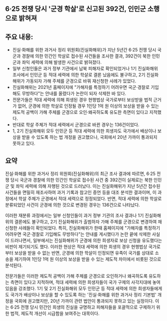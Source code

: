## 6·25 전쟁 당시 '군경 학살'로 신고된 392건, 인민군 소행으로 밝혀져

## 주요 내용:
*   진실·화해를 위한 과거사 정리 위원회(진실화해위)가 지난 5년간 6·25 전쟁 당시 국군과 경찰에 의한 민간인 학살로 접수된 사건들을 조사한 결과, 392건이 북한 인민군과 좌익 세력에 의해 발생한 사건으로 밝혀졌다.
*   일부 신청인들은 과거 정부 기관에서 납북 피해자로 확인되었거나 1기 진실화해위 조사에서 인민군 등 적대 세력에 의한 학살로 결론 났음에도 불구하고, 2기 진실화해위가 가동되자 가해 주체를 군경으로 바꿔 재신청한 사례가 있었다.
*   진실화해위는 2021년 홈페이지에 "가해자를 특정하기 어려우면 국군·경찰로 기입해도 무방하다"는 안내를 올렸다가 논란이 되자 삭제한 바 있다.
*   전문가들은 적대 세력에 의해 희생된 경우 현행법상 국가로부터 보상받을 법적 근거가 없어, 군경에 의한 학살로 인정될 경우 1인당 1억 원 이상의 보상을 받을 수 있는 제도적 공백이 가해 주체를 군경으로 오인·왜곡하도록 유도한 측면이 있다고 지적했다.
*   반대로 학살 주체가 적대 세력에서 군경으로 바뀐 경우는 136건이었다.
*   1, 2기 진실화해위 모두 인민군 등 적대 세력에 의한 희생자도 국가에서 배상이나 보상을 받을 수 있도록 하는 법 개정을 권고했으나, 국회에서 20년 가까이 통과되지 못하고 있다.

## 요약

진실·화해를 위한 과거사 정리 위원회(진실화해위)의 최근 조사 결과에 따르면, 6·25 전쟁 당시 국군과 경찰에 의한 민간인 학살로 접수된 사건 중 392건이 실제로는 북한 인민군 및 좌익 세력에 의해 자행된 것으로 드러났다. 이는 진실화해위가 지난 5년간 접수된 사건들을 면밀히 재조사하여 과거 기록과 참고인 증언 등을 대조 분석한 결과이며, 이 과정에서 학살 주체가 군경에서 적대 세력으로 정정되었다. 반면, 적대 세력에 의한 학살로 분류되었던 사건이 군경에 의한 것으로 변경된 경우는 136건으로 나타났다.

이러한 재분류 과정에서는 일부 신청인들이 과거 정부 기관의 조사 결과나 1기 진실화해위의 결론에도 불구하고, 2기 진실화해위가 출범하자 가해 주체를 군경으로 변경하여 재신청한 사례들이 확인되었다. 특히, 진실화해위가 한때 홈페이지에 "가해자를 특정하기 어려우면 국군·경찰로 기입해도 무방하다"는 안내를 게시했다가 논란 끝에 삭제한 사실이 드러나면서, 일부에서는 진실화해위가 군경에 의한 희생자로 보상 신청을 유도했다는 비판이 제기되기도 했다. 이러한 현상은 적대 세력에 의한 희생의 경우 현행법상 국가로부터 보상을 받을 수 없는 반면, 군경에 의한 학살이 인정되면 유족이 국가를 상대로 소송을 제기하여 1인당 1억 원 이상의 보상을 받을 수 있는 제도적 차이에서 비롯된 것으로 분석된다.

전문가들은 이러한 제도적 공백이 가해 주체를 군경으로 오인하거나 왜곡하도록 유도하는 측면이 있다고 지적하며, 적대 세력에 의한 희생자들이 국가 구제의 사각지대에 놓여 있음을 강조했다. 1기 및 2기 진실화해위 모두 인민군 등 적대 세력에 의한 희생자들에게도 국가가 배상이나 보상을 할 수 있도록 하는 '진실·화해를 위한 과거사 정리 기본법' 개정을 국회에 권고했지만, 20년 가까이 관련 법안이 통과되지 못하고 있는 실정이다. 이는 6·25 전쟁 당시 민간인 희생의 진실을 규명하고 피해자들을 포괄적으로 구제하기 위한 법적, 제도적 개선이 시급함을 보여주는 대목이다.